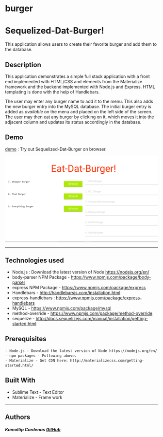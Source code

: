 # burger

# Sequelized-Dat-Burger!

This application allows users to create their favorite burger and add them to the database.

## Description

This application demonstrates a simple full stack application with a front end implemented with HTML/CSS and elements from the Materialize framework and the backend implemented with Node.js and Express. HTML templating is done with the help of Handlebars.

The user may enter any burger name to add it to the menu. This also adds the new burger entry into the MySQL database. The initial burger entry is added as *available* on the menu and placed on the left side of the screen. The user may then eat any burger by clicking on it, which moves it into the adjacent column and updates its status accordingly in the database.

## Demo  

[demo](https://sequelized-dat-burger.herokuapp.com/) : Try out Sequelized-Dat-Burger on browser.
 
![home](/public/assets/img/burgerDemo.png)


***

## Technologies used

- Node.js : Download the latest version of Node https://nodejs.org/en/
- body-parser NPM Package - https://www.npmjs.com/package/body-parser
- express NPM Package - https://www.npmjs.com/package/express
- Handlebars - http://handlebarsjs.com/installation.html
- express-handlebars : https://www.npmjs.com/package/express-handlebars
- MySQL - https://www.npmjs.com/package/mysql
- method-override - https://www.npmjs.com/package/method-override
- sequelize - http://docs.sequelizejs.com/manual/installation/getting-started.html


## Prerequisites

```
- Node.js - Download the latest version of Node https://nodejs.org/en/
- npm packages - Following above.
- Materialize - Get CDN here: http://materializecss.com/getting-started.html/

```

## Built With

* Sublime Text - Text Editor
* Materialize - Frame work

***
## Authors
##### Kamoltip Cardenas [GitHub](https://github.com/kamoltip)






